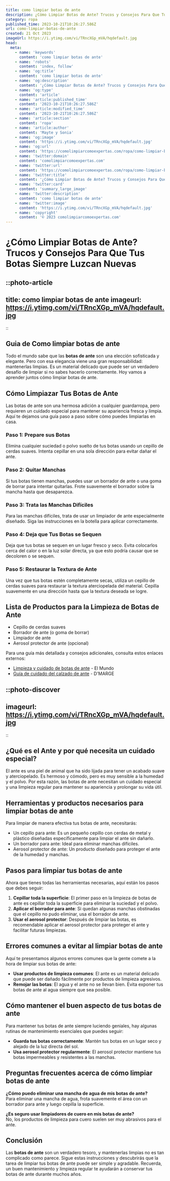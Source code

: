 ```yaml
---
title: como limpiar botas de ante
description: ¿Cómo Limpiar Botas de Ante? Trucos y Consejos Para Que Tus Botas Siempre Luzcan Nuevas
category: ropa
published_time: 2023-10-21T10:26:27.586Z
url: como-limpiar-botas-de-ante
created: 21 Oct 2023
imageUrl: https://i.ytimg.com/vi/TRncXGp_mVA/hqdefault.jpg
head:
  meta:
    - name: 'keywords'
      content: 'como limpiar botas de ante'
    - name: 'robots'
      content: 'index, follow'
    - name: 'og:title'
      content: 'como limpiar botas de ante'
    - name: 'og:description'
      content: '¿Cómo Limpiar Botas de Ante? Trucos y Consejos Para Que Tus Botas Siempre Luzcan Nuevas'
    - name: 'og:type'
      content: 'article'
    - name: 'article:published_time'
      content: '2023-10-21T10:26:27.586Z'
    - name: 'article:modified_time'
      content: '2023-10-21T10:26:27.586Z'
    - name: 'article:section'
      content: 'ropa'
    - name: 'article:author'
      content: 'Mayte y Sonia'
    - name: 'og:image'
      content: 'https://i.ytimg.com/vi/TRncXGp_mVA/hqdefault.jpg'
    - name: 'og:url'
      content: 'https://comolimpiarcomoexpertas.com/ropa/como-limpiar-botas-de-ante'
    - name: 'twitter:domain'
      content: 'comolimpiarcomoexpertas.com'
    - name: 'twitter:url'
      content: 'https://comolimpiarcomoexpertas.com/ropa/como-limpiar-botas-de-ante'
    - name: 'twitter:title'
      content: '¿Cómo Limpiar Botas de Ante? Trucos y Consejos Para Que Tus Botas Siempre Luzcan Nuevas'
    - name: 'twitter:card'
      content: 'summary_large_image'
    - name: 'twitter:description'
      content: 'como limpiar botas de ante'
    - name: 'twitter:image'
      content: 'https://i.ytimg.com/vi/TRncXGp_mVA/hqdefault.jpg'
    - name: 'copyright'
      content: '© 2023 comolimpiarcomoexpertas.com'
---
```

# **¿Cómo Limpiar Botas de Ante? Trucos y Consejos Para Que Tus Botas Siempre Luzcan Nuevas**

::photo-article
---
title: como limpiar botas de ante
imageurl: https://i.ytimg.com/vi/TRncXGp_mVA/hqdefault.jpg
---
::
## Guia de Como limpiar botas de ante

Todo el mundo sabe que las **botas de ante** son una elección sofisticada y elegante. Pero con esa elegancia viene una gran responsabilidad: mantenerlas limpias. Es un material delicado que puede ser un verdadero desafío de limpiar si no sabes hacerlo correctamente. Hoy vamos a aprender juntos cómo limpiar botas de ante. 

## Cómo Limpiazar Tus Botas de Ante

Las botas de ante son una hermosa adición a cualquier guardarropa, pero requieren un cuidado especial para mantener su apariencia fresca y limpia. Aquí te dejamos una guía paso a paso sobre cómo puedes limpiarlas en casa.

### Paso 1: Prepare sus Botas

Elimina cualquier suciedad o polvo suelto de tus botas usando un cepillo de cerdas suaves. Intenta cepillar en una sola dirección para evitar dañar el ante.

### Paso 2: Quitar Manchas

Si tus botas tienen manchas, puedes usar un borrador de ante o una goma de borrar para intentar quitarlas. Frote suavemente el borrador sobre la mancha hasta que desaparezca.

### Paso 3: Trata las Manchas Difíciles

Para las manchas difíciles, trata de usar un limpiador de ante especialmente diseñado. Siga las instrucciones en la botella para aplicar correctamente.

### Paso 4: Deja que Tus Botas se Sequen

Deja que tus botas se sequen en un lugar fresco y seco. Evita colocarlos cerca del calor o en la luz solar directa, ya que esto podría causar que se decoloren o se sequen.

### Paso 5: Restaurar la Textura de Ante

Una vez que tus botas estén completamente secas, utiliza un cepillo de cerdas suaves para restaurar la textura aterciopelada del material. Cepilla suavemente en una dirección hasta que la textura deseada se logre.

## Lista de Productos para la Limpieza de Botas de Ante

- Cepillo de cerdas suaves
- Borrador de ante (o goma de borrar)
- Limpiador de ante
- Aerosol protector de ante (opcional)
  
Para una guía más detallada y consejos adicionales, consulta estos enlaces externos:

- [Limpieza y cuidado de botas de ante](http://www.elmundo.es/elmundo/2013/11/04/suvivienda/1383576555.html) - El Mundo
- [Guía de cuidado del calzado de ante](https://www.dmarge.com/2021/04/how-to-clean-suede-shoes.html) - D'MARGE

::photo-discover
---
imageurl: https://i.ytimg.com/vi/TRncXGp_mVA/hqdefault.jpg
---
::
## **¿Qué es el Ante y por qué necesita un cuidado especial?**
El ante es una piel de animal que ha sido lijada para tener un acabado suave y aterciopelado. Es hermoso y cómodo, pero es muy sensible a la humedad y el polvo. Por esta razón, las botas de ante necesitan un cuidado especial y una limpieza regular para mantener su apariencia y prolongar su vida útil.

## **Herramientas y productos necesarios para limpiar botas de ante**
Para limpiar de manera efectiva tus botas de ante, necesitarás:

- Un cepillo para ante: Es un pequeño cepillo con cerdas de metal y plástico diseñadas específicamente para limpiar el ante sin dañarlo. 
- Un borrador para ante: Ideal para eliminar manchas difíciles.
- Aerosol protector de ante: Un producto diseñado para proteger el ante de la humedad y manchas. 

## **Pasos para limpiar tus botas de ante**
Ahora que tienes todas las herramientas necesarias, aquí están los pasos que debes seguir:

1. **Cepillar toda la superficie**: El primer paso en la limpieza de botas de ante es cepillar toda la superficie para eliminar la suciedad y el polvo.
2. **Aplicar el borrador para ante**: Si quedan algunas manchas obstinadas que el cepillo no pudo eliminar, usa el borrador de ante.
3. **Usar el aerosol protector**: Después de limpiar las botas, es recomendable aplicar el aerosol protector para proteger el ante y facilitar futuras limpiezas.

## **Errores comunes a evitar al limpiar botas de ante**
Aquí te presentamos algunos errores comunes que la gente comete a la hora de limpiar sus botas de ante:

- **Usar productos de limpieza comunes**: El ante es un material delicado que puede ser dañado fácilmente por productos de limpieza agresivos.
- **Remojar las botas**: El agua y el ante no se llevan bien. Evita exponer tus botas de ante al agua siempre que sea posible.

## **Cómo mantener el buen aspecto de tus botas de ante**
Para mantener tus botas de ante siempre luciendo geniales, hay algunas rutinas de mantenimiento esenciales que puedes seguir:

- **Guarda tus botas correctamente**: Mantén tus botas en un lugar seco y alejado de la luz directa del sol.
- **Usa aerosol protector regularmente**: El aerosol protector mantiene tus botas impermeables y resistentes a las manchas. 

## **Preguntas frecuentes acerca de cómo limpiar botas de ante**
**¿Cómo puedo eliminar una mancha de agua de mis botas de ante?**   
Para eliminar una mancha de agua, frota suavemente el área con un borrador para ante y luego cepilla la superficie.  

**¿Es seguro usar limpiadores de cuero en mis botas de ante?**  
No, los productos de limpieza para cuero suelen ser muy abrasivos para el ante.   

## **Conclusión**
Las **botas de ante** son un verdadero tesoro, y mantenerlas limpias no es tan complicado como parece. Sigue estas instrucciones y descubrirás que la tarea de limpiar tus botas de ante puede ser simple y agradable. Recuerda, un buen mantenimiento y limpieza regular te ayudarán a conservar tus botas de ante durante muchos años.
